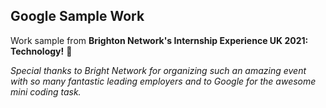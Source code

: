## Google Sample Work

Work sample from **Brighton Network's Internship Experience UK 2021: Technology!** 🎊

*Special thanks to Bright Network for organizing such an amazing event with so many fantastic leading employers and to Google for the awesome mini coding task.*

